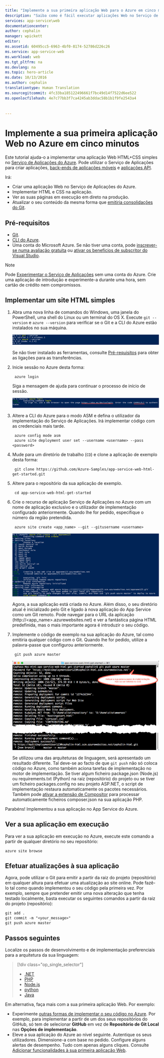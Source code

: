 ```yaml
---
title: "Implemente a sua primeira aplicação Web para o Azure em cinco minutos | Microsoft Docs"
description: "Saiba como é fácil executar aplicações Web no Serviço de Aplicações ao implementar uma aplicação de exemplo. Comece a programar verdadeiramente em pouco tempo e a ver resultados imediatos."
services: app-service\web
documentationcenter: 
author: cephalin
manager: wpickett
editor: 
ms.assetid: 60495cc5-6963-4bf0-8174-52786d226c26
ms.service: app-service-web
ms.workload: web
ms.tgt_pltfrm: na
ms.devlang: na
ms.topic: hero-article
ms.date: 10/13/2016
ms.author: cephalin
translationtype: Human Translation
ms.sourcegitcommit: 4fc33ba185122496661f7bc49d14f7522d6ee522
ms.openlocfilehash: 4e7c77bb3f7ca4245ab3ddac58b1b1f9fe2543a4


---
```

# <a name="deploy-your-first-web-app-to-azure-in-five-minutes"></a>Implemente a sua primeira aplicação Web no Azure em cinco minutos
Este tutorial ajuda-o a implementar uma aplicação Web HTML+CSS simples no [Serviço de Aplicações do Azure](../app-service/app-service-value-prop-what-is.md).
Pode utilizar o Serviço de Aplicações para criar aplicações, [back-ends de aplicações móveis](/documentation/learning-paths/appservice-mobileapps/) e [aplicações API](../app-service-api/app-service-api-apps-why-best-platform.md).

Irá: 

* Criar uma aplicação Web no Serviço de Aplicações do Azure.
* Implementar HTML e CSS na aplicação.
* Ver as suas páginas em execução em direto na produção.
* Atualizar o seu conteúdo da mesma forma que [emitiria consolidações do Git](https://git-scm.com/docs/git-push).

## <a name="prerequisites"></a>Pré-requisitos
* [Git](http://www.git-scm.com/downloads).
* [CLI do Azure](../xplat-cli-install.md).
* Uma conta do Microsoft Azure. Se não tiver uma conta, pode [inscrever-se numa avaliação gratuita](https://azure.microsoft.com/pricing/free-trial/?WT.mc_id=A261C142F) ou [ativar os benefícios de subscritor do Visual Studio](https://azure.microsoft.com/pricing/member-offers/msdn-benefits-details/?WT.mc_id=A261C142F).

> [!NOTE]
> Pode [Experimentar o Serviço de Aplicações](http://go.microsoft.com/fwlink/?LinkId=523751) sem uma conta do Azure. Crie uma aplicação de introdução e experimente-a durante uma hora, sem cartão de crédito nem compromissos.
> 
> 

## <a name="deploy-a-simple-html-site"></a>Implementar um site HTML simples
1. Abra uma nova linha de comandos do Windows, uma janela do PowerShell, uma shell do Linux ou um terminal do OS X. Execute `git --version` e `azure --version` para verificar se o Git e a CLI do Azure estão instalados no sua máquina.
   
    ![Testar a instalação das ferramentas da CLI para a sua primeira aplicação Web no Azure](./media/app-service-web-get-started/1-test-tools.png)
   
    Se não tiver instalado as ferramentas, consulte [Pré-requisitos](#Prerequisites) para obter as ligações para as transferências.
2. Inicie sessão no Azure desta forma:
   
        azure login
   
    Siga a mensagem de ajuda para continuar o processo de início de sessão.
   
    ![Iniciar sessão no Azure para criar a sua primeira aplicação Web](./media/app-service-web-get-started/3-azure-login.png)
3. Altere a CLI do Azure para o modo ASM e defina o utilizador da implementação do Serviço de Aplicações. Irá implementar código com as credenciais mais tarde.
   
        azure config mode asm
        azure site deployment user set --username <username> --pass <password>
4. Mude para um diretório de trabalho (`CD`) e clone a aplicação de exemplo desta forma:
   
        git clone https://github.com/Azure-Samples/app-service-web-html-get-started.git
5. Altere para o repositório da sua aplicação de exemplo. 
   
        cd app-service-web-html-get-started
6. Crie o recurso de aplicação Serviço de Aplicações no Azure com um nome de aplicação exclusivo e o utilizador de implementação configurado anteriormente. Quando lhe for pedido, especifique o número da região pretendida.
   
        azure site create <app_name> --git --gitusername <username>
   
    ![Criar o recurso do Azure para a sua primeira aplicação Web no Azure](./media/app-service-web-get-started/4-create-site.png)
   
    Agora, a sua aplicação está criada no Azure. Além disso, o seu diretório atual é inicializado pelo Git e ligado à nova aplicação do App Service como um Git remoto.
    Pode navegar para o URL da aplicação (http://&lt;app_name>.azurewebsites.net) e ver a fantástica página HTML predefinida, mas o mais importante agora é introduzir o seu código.
7. Implemente o código de exemplo na sua aplicação do Azure, tal como emitiria qualquer código com o Git. Quando lhe for pedido, utilize a palavra-passe que configurou anteriormente.
   
        git push azure master
   
    ![Emitir código para a sua primeira aplicação Web no Azure](./media/app-service-web-get-started/5-push-code.png)
   
    Se utilizou uma das arquiteturas de linguagem, será apresentado um resultado diferente. Tal deve-se ao facto de que `git push` não só coloca código no Azure, como também aciona tarefas de implementação no motor de implementação. Se tiver algum ficheiro package.json (Node.js) ou requirements.txt (Python) na raiz (repositório) do projeto ou se tiver um ficheiro packages.config no seu projeto ASP.NET, o script de implementação restaura automaticamente os pacotes necessários. Também pode [ativar a extensão de Compositor](web-sites-php-mysql-deploy-use-git.md#composer) para processar automaticamente ficheiros composer.json na sua aplicação PHP.

Parabéns! Implementou a sua aplicação no App Service do Azure.

## <a name="see-your-app-running-live"></a>Ver a sua aplicação em execução
Para ver a sua aplicação em execução no Azure, execute este comando a partir de qualquer diretório no seu repositório:

    azure site browse

## <a name="make-updates-to-your-app"></a>Efetuar atualizações à sua aplicação
Agora, pode utilizar o Git para emitir a partir da raiz do projeto (repositório) em qualquer altura para efetuar uma atualização ao site online. Pode fazê-lo tal como quando implementou o seu código pela primeira vez. Por exemplo, sempre que pretender emitir uma nova alteração que tenha testado localmente, basta executar os seguintes comandos a partir da raiz do projeto (repositório):

    git add .
    git commit -m "<your_message>"
    git push azure master

## <a name="next-steps"></a>Passos seguintes
Localize os passos de desenvolvimento e de implementação preferenciais para a arquitetura da sua linguagem:

> [!div class="op_single_selector"]
> * [.NET](web-sites-dotnet-get-started.md)
> * [PHP](app-service-web-php-get-started.md)
> * [Node.js](app-service-web-nodejs-get-started.md)
> * [python](web-sites-python-ptvs-django-mysql.md)
> * [Java](web-sites-java-get-started.md)
> 
> 

Em alternativa, faça mais com a sua primeira aplicação Web. Por exemplo:

* Experimente [outras formas de implementar o seu código no Azure](web-sites-deploy.md). Por exemplo, para implementar a partir de um dos seus repositórios do GitHub, só tem de selecionar **GitHub** em vez de **Repositório de Git Local** nas **Opções de implementação**.
* Eleve a sua aplicação do Azure ao nível seguinte. Autentique os seus utilizadores. Dimensione-a com base no pedido. Configure alguns alertas de desempenho. Tudo com apenas alguns cliques. Consulte [Adicionar funcionalidades à sua primeira aplicação Web](app-service-web-get-started-2.md).




<!--HONumber=Dec16_HO1-->


